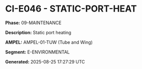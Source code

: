 # CI-E046 - STATIC-PORT-HEAT

**Phase:** 09-MAINTENANCE

**Description:** Static port heating

**AMPEL:** AMPEL-01-TUW (Tube and Wing)

**Segment:** E-ENVIRONMENTAL

**Generated:** 2025-08-25 17:27:29 UTC
